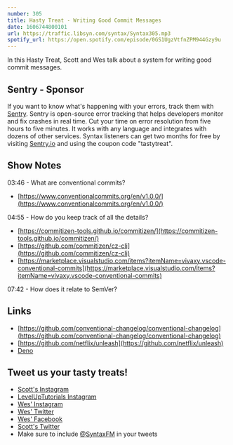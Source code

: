 ```yaml
---
number: 305
title: Hasty Treat - Writing Good Commit Messages
date: 1606744800101
url: https://traffic.libsyn.com/syntax/Syntax305.mp3
spotify_url: https://open.spotify.com/episode/0GS1UgzVtfnZPM944Gzy9u
---
```


In this Hasty Treat, Scott and Wes talk about a system for writing good commit messages.

## Sentry - Sponsor
If you want to know what's happening with your errors, track them with [Sentry](https://sentry.io/). Sentry is open-source error tracking that helps developers monitor and fix crashes in real time. Cut your time on error resolution from five hours to five minutes. It works with any language and integrates with dozens of other services. Syntax listeners can get two months for free by visiting [Sentry.io](https://sentry.io/) and using the coupon code "tastytreat".

## Show Notes
03:46 - What are conventional commits?
* [https://www.conventionalcommits.org/en/v1.0.0/](https://www.conventionalcommits.org/en/v1.0.0/)

04:55 - How do you keep track of all the details?
* [https://commitizen-tools.github.io/commitizen/](https://commitizen-tools.github.io/commitizen/)
* [https://github.com/commitizen/cz-cli](https://github.com/commitizen/cz-cli)
* [https://marketplace.visualstudio.com/items?itemName=vivaxy.vscode-conventional-commits](https://marketplace.visualstudio.com/items?itemName=vivaxy.vscode-conventional-commits)

07:42 - How does it relate to SemVer?

## Links
* [https://github.com/conventional-changelog/conventional-changelog](https://github.com/conventional-changelog/conventional-changelog)
* [https://github.com/netflix/unleash](https://github.com/netflix/unleash)
* [Deno](https://deno.land/)

## Tweet us your tasty treats!
* [Scott's Instagram](https://www.instagram.com/stolinski/)
* [LevelUpTutorials Instagram](https://www.instagram.com/LevelUpTutorials/)
* [Wes' Instagram](https://www.instagram.com/wesbos/)
* [Wes' Twitter](https://twitter.com/wesbos)
* [Wes' Facebook](https://www.facebook.com/wesbos.developer)
* [Scott's Twitter](https://twitter.com/stolinski)
* Make sure to include [@SyntaxFM](https://twitter.com/SyntaxFM) in your tweets